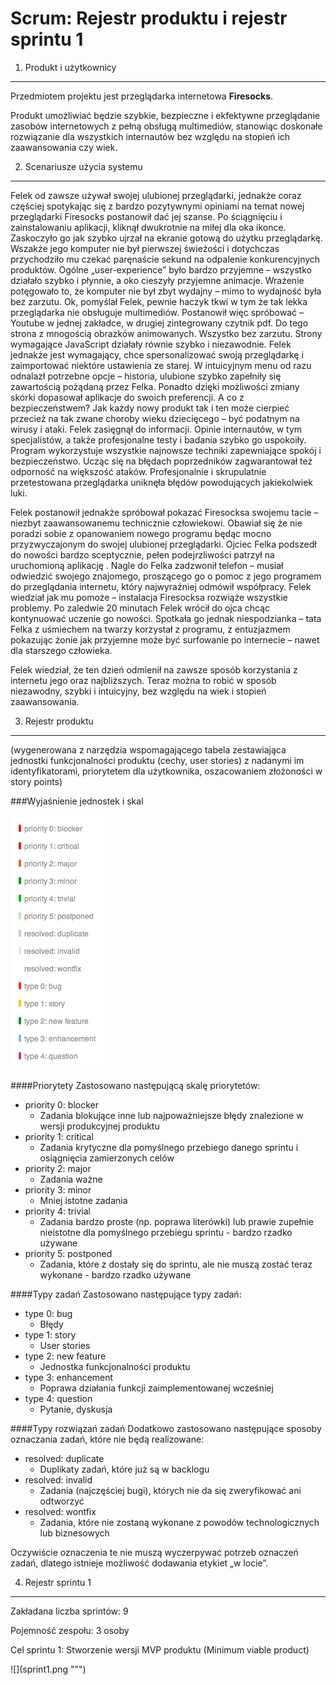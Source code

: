 Scrum: Rejestr produktu i rejestr sprintu 1
===


1. Produkt i użytkownicy
---
Przedmiotem projektu jest przeglądarka internetowa **Firesocks**. 

Produkt umożliwiać będzie szybkie, bezpieczne i ekfektywne przeglądanie zasobów internetowych z pełną obsługą multimediów, stanowiąc doskonałe rozwiązanie dla wszystkich internautów bez względu na stopień ich zaawansowania czy wiek.


2. Scenariusze użycia systemu
---
Felek od zawsze używał swojej ulubionej przeglądarki, jednakże coraz częściej spotykając się z bardzo pozytywnymi opiniami na temat nowej przeglądarki Firesocks postanowił dać jej szanse. Po ściągnięciu i zainstalowaniu aplikacji,  kliknął dwukrotnie na miłej dla oka ikonce. Zaskoczyło go jak szybko ujrzał na ekranie gotową do użytku przeglądarkę. Wszakże jego komputer nie był pierwszej świeżości i dotychczas przychodziło mu czekać paręnaście sekund na odpalenie konkurencyjnych produktów. Ogólne „user-experience” było bardzo przyjemne – wszystko działało szybko i płynnie, a oko cieszyły przyjemne animacje. Wrażenie potęgowało to, że komputer nie był zbyt wydajny – mimo to wydajność była bez zarzutu. Ok, pomyślał Felek, pewnie haczyk tkwi w tym że tak lekka przeglądarka nie obsługuje multimediów. Postanowił więc spróbować – Youtube w jednej zakładce, w drugiej zintegrowany czytnik pdf. Do tego strona z mnogością obrazków animowanych. Wszystko bez zarzutu. Strony wymagające JavaScript działały równie szybko i niezawodnie. Felek jednakże jest wymagający, chce spersonalizować swoją przeglądarkę i zaimportować niektóre ustawienia ze starej. W intuicyjnym menu od razu odnalazł potrzebne opcje – historia, ulubione szybko zapełniły się zawartością pożądaną przez Felka. Ponadto dzięki możliwości zmiany skórki dopasował aplikacje do swoich preferencji. A co z bezpieczeństwem? Jak każdy nowy produkt tak i ten może cierpieć przecież na tak zwane choroby wieku dziecięcego – być podatnym na wirusy i ataki. Felek zasięgnął do informacji. Opinie internautów, w tym specjalistów, a także profesjonalne testy i badania szybko go uspokoiły. Program wykorzystuje wszystkie najnowsze techniki zapewniające spokój i bezpieczeństwo. Ucząc się na błędach poprzedników zagwarantował też odporność na większość ataków. Profesjonalnie i skrupulatnie przetestowana przeglądarka uniknęła błędów powodujących jakiekolwiek luki.

Felek postanowił jednakże spróbował pokazać Firesocksa swojemu tacie – niezbyt zaawansowanemu technicznie człowiekowi. Obawiał się że nie poradzi sobie z opanowaniem nowego programu będąc mocno przyzwyczajonym do swojej ulubionej przeglądarki. Ojciec Felka podszedł do nowości bardzo sceptycznie, pełen podejrzliwości patrzył na uruchomioną aplikację . Nagle do Felka zadzwonił telefon – musiał odwiedzić swojego znajomego, proszącego go o pomoc z jego programem do przeglądania internetu, który najwyraźniej odmówił współpracy. Felek wiedział jak mu pomoże – instalacja Firesocksa rozwiąże wszystkie problemy. Po zaledwie 20 minutach Felek wrócił do ojca chcąc kontynuować uczenie go nowości. Spotkała go jednak niespodzianka – tata Felka z uśmiechem na twarzy korzystał z programu, z entuzjazmem pokazując żonie jak przyjemne może być surfowanie po internecie – nawet dla starszego człowieka.

Felek wiedział, że ten dzień odmienił na zawsze sposób korzystania z internetu jego oraz najbliższych. Teraz można to robić w sposób niezawodny, szybki i intuicyjny, bez względu na wiek i stopień zaawansowania.

3. Rejestr produktu
---

(wygenerowana z narzędzia wspomagającego tabela zestawiająca jednostki funkcjonalności produktu (cechy, user stories) z nadanymi im identyfikatorami, priorytetem dla użytkownika, oszacowaniem złożoności w story points)

###Wyjaśnienie jednostek i skal

![](3.png "Skale używane do oznaczania zadań")

####Priorytety
Zastosowano następującą skalę priorytetów:

* priority 0: blocker
  * Zadania blokujące inne lub najpoważniejsze błędy znalezione w wersji produkcyjnej produktu
* priority 1: critical
  * Zadania krytyczne dla pomyślnego przebiego danego sprintu i osiągnięcia zamierzonych celów
* priority 2: major
  * Zadania ważne
* priority 3: minor
  * Mniej istotne zadania
* priority 4: trivial
  * Zadania bardzo proste (np. poprawa literówki) lub prawie zupełnie nieistotne dla pomyślnego przebiegu sprintu - bardzo rzadko używane
* priority 5: postponed
  * Zadania, które z dostały się do sprintu, ale nie muszą zostać teraz wykonane - bardzo rzadko używane
  
####Typy zadań
Zastosowano następujące typy zadań:

* type 0: bug
  * Błędy
* type 1: story
  * User stories
* type 2: new feature
  * Jednostka funkcjonalności produktu
* type 3: enhancement
  * Poprawa działania funkcji zaimplementowanej wcześniej
* type 4: question
  * Pytanie, dyskusja
  
####Typy rozwiązań zadań
Dodatkowo zastosowano następujące sposoby oznaczania zadań, które nie będą realizowane:

* resolved: duplicate
  * Duplikaty zadań, które już są w backlogu
* resolved: invalid
  * Zadania (najczęściej bugi), których nie da się zweryfikować ani odtworzyć
* resolved: wontfix
  * Zadania, które nie zostaną wykonane z powodów technologicznych lub biznesowych

Oczywiście oznaczenia te nie muszą wyczerpywać potrzeb oznaczeń zadań, dlatego istnieje możliwość dodawania etykiet „w locie”.

4. Rejestr sprintu 1
---

Zakładana liczba sprintów: 9

Pojemność zespołu: 3 osoby

Cel sprintu 1: Stworzenie wersji MVP produktu (Minimum viable product)

![](sprint1.png """)